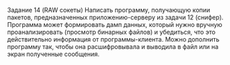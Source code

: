 Задание 14 (RAW сокеты)
Написать программу, получающую копии пакетов, предназначенных
приложению-серверу из задачи 12 (снифер).
Программа может формировать дамп данных, который нужно вручную
проанализировать (просмотр бинарных файлов) и убедиться, что это
действительно информация от программы-клиента.
Можно дополнить программу так, чтобы она расшифровывала и
выводила в файл или на экран полученные сообщения.

